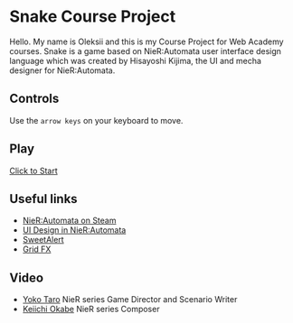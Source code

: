 # Snake Course Project
Hello. My name is Oleksii and this is my Course Project for Web Academy courses. Snake is a game based on NieR:Automata user interface design language which was created by Hisayoshi Kijima, the UI and mecha designer for NieR:Automata.
## Controls
Use the `arrow keys` on your keyboard to move.
## Play
[Click to Start](https://yomaksy.github.io/oleksii_maksymchuk/snake/index.html)
## Useful links
* [NieR:Automata on Steam](https://store.steampowered.com/app/524220/NieRAutomata/)
* [UI Design in NieR:Automata](https://www.platinumgames.com/official-blog/article/9624)
* [SweetAlert](https://sweetalert.js.org)
* [Grid FX](https://htmlacademy.ru/demos/8#1)
## Video
* [Yoko Taro](https://youtu.be/L3wScHE28K8) NieR series Game Director and Scenario Writer
* [Keiichi Okabe](https://youtu.be/MhTSy9OTWv0) NieR series Composer